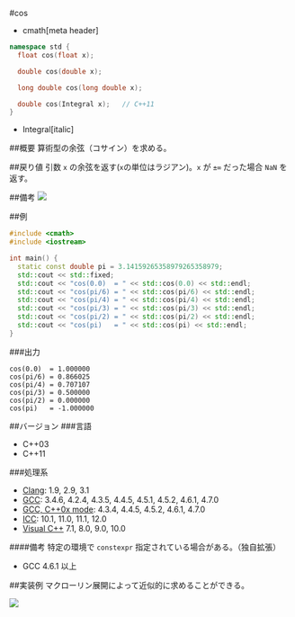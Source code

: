 #cos
* cmath[meta header]

```cpp
namespace std {
  float cos(float x);

  double cos(double x);

  long double cos(long double x);

  double cos(Integral x);   // C++11
}
```
* Integral[italic]

##概要
算術型の余弦（コサイン）を求める。


##戻り値
引数 `x` の余弦を返す(`x`の単位はラジアン)。`x` が `±∞` だった場合 `NaN` を返す。


##備考
![](https://raw.github.com/cpprefjp/image/master/reference/cmath/cos/cos.png)


##例
```cpp
#include <cmath>
#include <iostream>

int main() {
  static const double pi = 3.14159265358979265358979;
  std::cout << std::fixed;
  std::cout << "cos(0.0)  = " << std::cos(0.0) << std::endl;
  std::cout << "cos(pi/6) = " << std::cos(pi/6) << std::endl;
  std::cout << "cos(pi/4) = " << std::cos(pi/4) << std::endl;
  std::cout << "cos(pi/3) = " << std::cos(pi/3) << std::endl;
  std::cout << "cos(pi/2) = " << std::cos(pi/2) << std::endl;
  std::cout << "cos(pi)   = " << std::cos(pi) << std::endl;
}
```

###出力
```
cos(0.0)  = 1.000000
cos(pi/6) = 0.866025
cos(pi/4) = 0.707107
cos(pi/3) = 0.500000
cos(pi/2) = 0.000000
cos(pi)   = -1.000000
```

##バージョン
###言語
- C++03
- C++11

###処理系
- [Clang](/implementation.md#clang): 1.9, 2.9, 3.1
- [GCC](/implementation.md#gcc): 3.4.6, 4.2.4, 4.3.5, 4.4.5, 4.5.1, 4.5.2, 4.6.1, 4.7.0
- [GCC, C++0x mode](/implementation.md#gcc): 4.3.4, 4.4.5, 4.5.2, 4.6.1, 4.7.0
- [ICC](/implementation.md#icc): 10.1, 11.0, 11.1, 12.0
- [Visual C++](/implementation.md#visual_cpp) 7.1, 8.0, 9.0, 10.0

####備考
特定の環境で `constexpr` 指定されている場合がある。（独自拡張）
- GCC 4.6.1 以上


##実装例
マクローリン展開によって近似的に求めることができる。

![](https://raw.github.com/cpprefjp/image/master/reference/cmath/cos/cos_mac.png)

